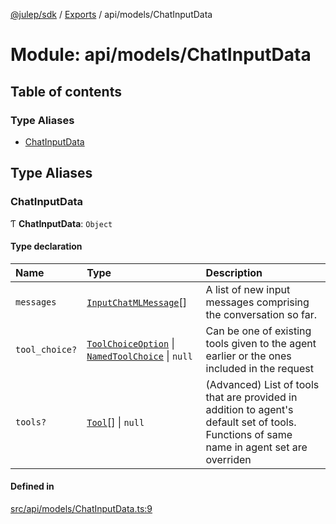 [@julep/sdk](../README.md) / [Exports](../modules.md) / api/models/ChatInputData

# Module: api/models/ChatInputData

## Table of contents

### Type Aliases

- [ChatInputData](api_models_ChatInputData.md#chatinputdata)

## Type Aliases

### ChatInputData

Ƭ **ChatInputData**: `Object`

#### Type declaration

| Name | Type | Description |
| :------ | :------ | :------ |
| `messages` | [`InputChatMLMessage`](api_models_InputChatMLMessage.md#inputchatmlmessage)[] | A list of new input messages comprising the conversation so far. |
| `tool_choice?` | [`ToolChoiceOption`](api_models_ToolChoiceOption.md#toolchoiceoption) \| [`NamedToolChoice`](api_models_NamedToolChoice.md#namedtoolchoice) \| ``null`` | Can be one of existing tools given to the agent earlier or the ones included in the request |
| `tools?` | [`Tool`](api_models_Tool.md#tool)[] \| ``null`` | (Advanced) List of tools that are provided in addition to agent's default set of tools. Functions of same name in agent set are overriden |

#### Defined in

[src/api/models/ChatInputData.ts:9](https://github.com/julep-ai/julep/blob/035e7f91b35da5c19151875490e535b6923a07fe/sdks/ts/src/api/models/ChatInputData.ts#L9)
